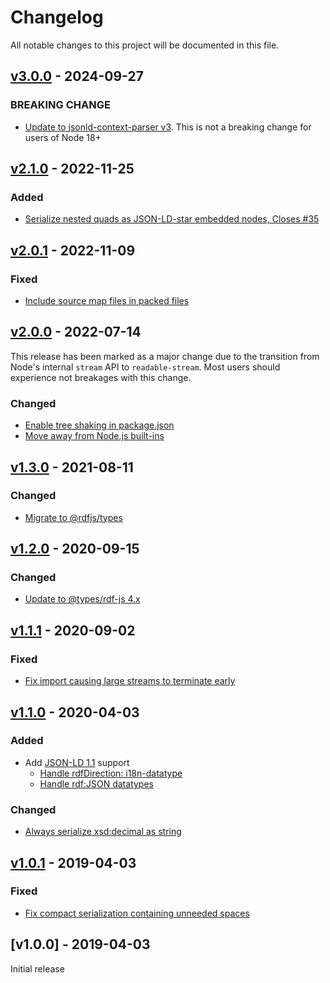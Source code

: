 # Changelog
All notable changes to this project will be documented in this file.

<a name="v3.0.0"></a>
## [v3.0.0](https://github.com/rubensworks/jsonld-streaming-serializer.js/compare/v2.1.0...v3.0.0) - 2024-09-27

### BREAKING CHANGE
* [Update to jsonld-context-parser v3](https://github.com/rubensworks/jsonld-streaming-serializer.js/commit/df0bbbe287b2b20ca284b1c06ce1b83a9f682b48). This is not a breaking change for users of Node 18+

<a name="v2.1.0"></a>
## [v2.1.0](https://github.com/rubensworks/jsonld-streaming-serializer.js/compare/v2.0.1...v2.1.0) - 2022-11-25

### Added
* [Serialize nested quads as JSON-LD-star embedded nodes, Closes #35](https://github.com/rubensworks/jsonld-streaming-serializer.js/commit/96349966e95161418d2dc5a7f0949d99422b531d)

<a name="v2.0.1"></a>
## [v2.0.1](https://github.com/rubensworks/jsonld-streaming-serializer.js/compare/v2.0.0...v2.0.1) - 2022-11-09

### Fixed
* [Include source map files in packed files](https://github.com/rubensworks/jsonld-streaming-serializer.js/commit/4667c4f4b399781a460dd92a1aa71edf056ef52e)

<a name="v2.0.0"></a>
## [v2.0.0](https://github.com/rubensworks/jsonld-streaming-serializer.js/compare/v1.3.0...v2.0.0) - 2022-07-14

This release has been marked as a major change due to the transition from Node's internal `stream` API to `readable-stream`.
Most users should experience not breakages with this change.

### Changed
* [Enable tree shaking in package.json](https://github.com/rubensworks/jsonld-streaming-serializer.js/commit/7b46dce47e9a558b83c1eddd709ace9291d4e23b)
* [Move away from Node.js built-ins](https://github.com/rubensworks/jsonld-streaming-serializer.js/commit/6fd35465d20dcbc3d947dd0e9fa0610cf20d6c61)

<a name="v1.3.0"></a>
## [v1.3.0](https://github.com/rubensworks/jsonld-streaming-serializer.js/compare/v1.2.0...v1.3.0) - 2021-08-11

### Changed
* [Migrate to @rdfjs/types](https://github.com/rubensworks/jsonld-streaming-serializer.js/commit/368d260d35569116c0cc90012ba3a21bf62d7909)

<a name="v1.2.0"></a>
## [v1.2.0](https://github.com/rubensworks/jsonld-streaming-serializer.js/compare/v1.1.1...v1.2.0) - 2020-09-15

### Changed
* [Update to @types/rdf-js 4.x](https://github.com/rubensworks/jsonld-streaming-serializer.js/commit/a7de211d9a76ab84c939a269c80d5caa22fd1ed8)

<a name="v1.1.1"></a>
## [v1.1.1](https://github.com/rubensworks/jsonld-streaming-serializer.js/compare/v1.1.0...v1.1.1) - 2020-09-02

### Fixed
* [Fix import causing large streams to terminate early](https://github.com/rubensworks/jsonld-streaming-serializer.js/commit/754086694e2e0ce652a55e863e6cad0d974ed4a3)

<a name="v1.1.0"></a>
## [v1.1.0](https://github.com/rubensworks/jsonld-streaming-serializer.js/compare/v1.0.1...v1.1.0) - 2020-04-03

### Added
* Add [JSON-LD 1.1](https://www.w3.org/TR/json-ld11/) support
    * [Handle rdfDirection: i18n-datatype](https://github.com/rubensworks/jsonld-streaming-serializer.js/commit/9c3abb423ba7bba28090cdcd482b3a2d4f3bd903)
    * [Handle rdf:JSON datatypes](https://github.com/rubensworks/jsonld-streaming-serializer.js/commit/684e738125d9349107d2a532c5061acb77c5591d)

### Changed
* [Always serialize xsd:decimal as string](https://github.com/rubensworks/jsonld-streaming-serializer.js/commit/559a02ff311877d76b04d1da7d5b2484fd178ab8)

<a name="v1.0.1"></a>
## [v1.0.1](https://github.com/rubensworks/streaming-jsonld-serializer.js/compare/v1.0.0...v1.0.1) - 2019-04-03

### Fixed
* [Fix compact serialization containing unneeded spaces](https://github.com/rubensworks/streaming-jsonld-serializer.js/commit/0f32fde93a0d5d0bb651f862ab8d46f9a1856804)

<a name="v1.0.0"></a>
## [v1.0.0] - 2019-04-03

Initial release
